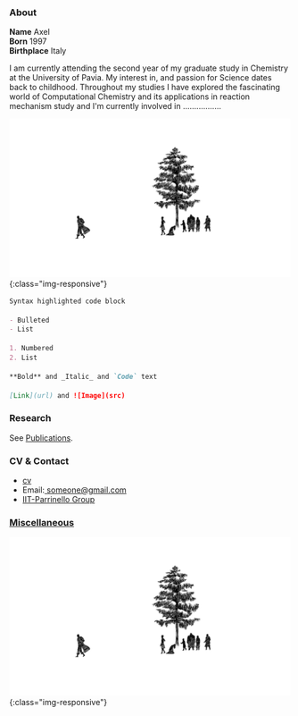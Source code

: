 ### About
**Name** Axel <br>
**Born** 1997 <br>
**Birthplace** Italy <br>

I am currently attending the second year of my graduate study in Chemistry at the University of Pavia. My interest in, and passion for Science dates back to childhood. Throughout my studies I have explored the fascinating world of Computational Chemistry and its applications in reaction mechanism study and I'm currently involved in .................

![image-title](/assets/guts-leaves.png){:class="img-responsive"}

```markdown
Syntax highlighted code block

- Bulleted
- List

1. Numbered
2. List

**Bold** and _Italic_ and `Code` text

[Link](url) and ![Image](src)
```

### Research

See [Publications](/publications.md).

### CV & Contact

<div class="navbar">
  <div class="navbar-inner">
      <ul class="nav">
          <li><a href="{{ BASE_PATH }}/assets/CV_Tosello.pdf">cv</a></li>
          <li> Email:<a href = "mailto: someone@gmail.com"> someone@gmail.com</a></li>
          <li><a href="https://www.iit.it/it/research/lines/atomistic-simulations">IIT-Parrinello Group</a></li>
      </ul>
  </div>
</div>

### [Miscellaneous](/miscellaneous.md)
![image-title](/assets/guts-leaves.png){:class="img-responsive"}
